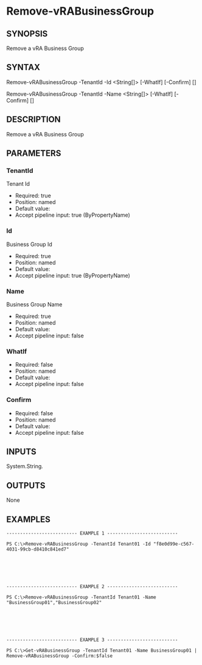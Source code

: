 # Remove-vRABusinessGroup

## SYNOPSIS
    
Remove a vRA Business Group

## SYNTAX
 Remove-vRABusinessGroup -TenantId <String> -Id <String[]> [-WhatIf] [-Confirm] [<CommonParameters>]  Remove-vRABusinessGroup -TenantId <String> -Name <String[]> [-WhatIf] [-Confirm] [<CommonParameters>]     

## DESCRIPTION

Remove a vRA Business Group

## PARAMETERS


### TenantId

Tenant Id

* Required: true
* Position: named
* Default value: 
* Accept pipeline input: true (ByPropertyName)

### Id

Business Group Id

* Required: true
* Position: named
* Default value: 
* Accept pipeline input: true (ByPropertyName)

### Name

Business Group Name

* Required: true
* Position: named
* Default value: 
* Accept pipeline input: false

### WhatIf


* Required: false
* Position: named
* Default value: 
* Accept pipeline input: false

### Confirm


* Required: false
* Position: named
* Default value: 
* Accept pipeline input: false

## INPUTS

System.String.

## OUTPUTS

None

## EXAMPLES
```
-------------------------- EXAMPLE 1 --------------------------

PS C:\>Remove-vRABusinessGroup -TenantId Tenant01 -Id "f8e0d99e-c567-4031-99cb-d8410c841ed7"






-------------------------- EXAMPLE 2 --------------------------

PS C:\>Remove-vRABusinessGroup -TenantId Tenant01 -Name "BusinessGroup01","BusinessGroup02"






-------------------------- EXAMPLE 3 --------------------------

PS C:\>Get-vRABusinessGroup -TenantId Tenant01 -Name BusinessGroup01 | Remove-vRABusinessGroup -Confirm:$false
```

